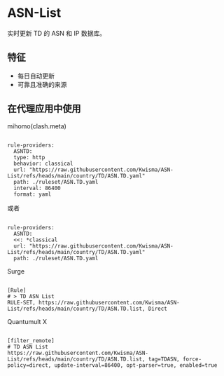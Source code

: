 
# ASN-List
    
实时更新 TD 的 ASN 和 IP 数据库。
    
## 特征
    
- 每日自动更新
- 可靠且准确的来源
    
## 在代理应用中使用
    
mihomo(clash.meta)
   
<pre><code class="language-javascript">
rule-providers:
  ASNTD:
  type: http
  behavior: classical
  url: "https://raw.githubusercontent.com/Kwisma/ASN-List/refs/heads/main/country/TD/ASN.TD.yaml"
  path: ./ruleset/ASN.TD.yaml
  interval: 86400
  format: yaml
</code></pre>

或者

<pre><code class="language-javascript">
rule-providers:
  ASNTD:
  <<: *classical
  url: "https://raw.githubusercontent.com/Kwisma/ASN-List/refs/heads/main/country/TD/ASN.TD.yaml"
  path: ./ruleset/ASN.TD.yaml
</code></pre>
    
Surge
    
<pre><code class="language-javascript">
[Rule]
# > TD ASN List
RULE-SET, https://raw.githubusercontent.com/Kwisma/ASN-List/refs/heads/main/country/TD/ASN.TD.list, Direct
</code></pre>
    
Quantumult X
    
<pre><code class="language-javascript">
[filter_remote]
# TD ASN List
https://raw.githubusercontent.com/Kwisma/ASN-List/refs/heads/main/country/TD/ASN.TD.list, tag=TDASN, force-policy=direct, update-interval=86400, opt-parser=true, enabled=true
</code></pre>

